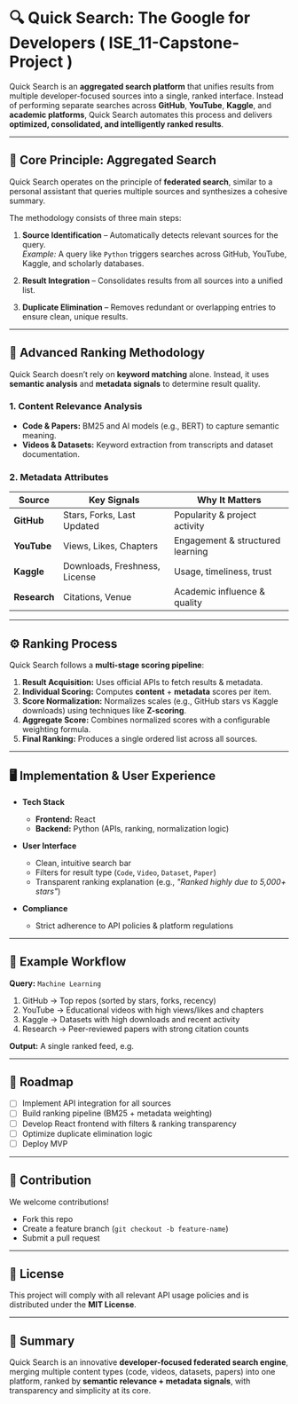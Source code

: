 # 🔍 Quick Search: The Google for Developers ( ISE_11-Capstone-Project )

Quick Search is an **aggregated search platform** that unifies results from multiple developer-focused sources into a single, ranked interface. Instead of performing separate searches across **GitHub**, **YouTube**, **Kaggle**, and **academic platforms**, Quick Search automates this process and delivers **optimized, consolidated, and intelligently ranked results**.

---

## 🚀 Core Principle: Aggregated Search

Quick Search operates on the principle of **federated search**, similar to a personal assistant that queries multiple sources and synthesizes a cohesive summary.  

The methodology consists of three main steps:

1. **Source Identification** – Automatically detects relevant sources for the query.  
   *Example:* A query like `Python` triggers searches across GitHub, YouTube, Kaggle, and scholarly databases.  

2. **Result Integration** – Consolidates results from all sources into a unified list.  

3. **Duplicate Elimination** – Removes redundant or overlapping entries to ensure clean, unique results.  

---

## 🧠 Advanced Ranking Methodology

Quick Search doesn’t rely on **keyword matching** alone. Instead, it uses **semantic analysis** and **metadata signals** to determine result quality.

### 1. Content Relevance Analysis
- **Code & Papers:** BM25 and AI models (e.g., BERT) to capture semantic meaning.  
- **Videos & Datasets:** Keyword extraction from transcripts and dataset documentation.  

### 2. Metadata Attributes

| Source         | Key Signals                 | Why It Matters |
|----------------|-----------------------------|----------------|
| **GitHub**     | Stars, Forks, Last Updated | Popularity & project activity |
| **YouTube**    | Views, Likes, Chapters     | Engagement & structured learning |
| **Kaggle**     | Downloads, Freshness, License | Usage, timeliness, trust |
| **Research**   | Citations, Venue           | Academic influence & quality |

---

## ⚙️ Ranking Process

Quick Search follows a **multi-stage scoring pipeline**:

1. **Result Acquisition:** Uses official APIs to fetch results & metadata.  
2. **Individual Scoring:** Computes **content** + **metadata** scores per item.  
3. **Score Normalization:** Normalizes scales (e.g., GitHub stars vs Kaggle downloads) using techniques like **Z-scoring**.  
4. **Aggregate Score:** Combines normalized scores with a configurable weighting formula.  
5. **Final Ranking:** Produces a single ordered list across all sources.  

---

## 🖥️ Implementation & User Experience

- **Tech Stack**
  - **Frontend:** React  
  - **Backend:** Python (APIs, ranking, normalization logic)  

- **User Interface**
  - Clean, intuitive search bar  
  - Filters for result type (`Code`, `Video`, `Dataset`, `Paper`)  
  - Transparent ranking explanation (e.g., *"Ranked highly due to 5,000+ stars"*)  

- **Compliance**
  - Strict adherence to API policies & platform regulations  

---

## 📌 Example Workflow

**Query:** `Machine Learning`  

1. GitHub → Top repos (sorted by stars, forks, recency)  
2. YouTube → Educational videos with high views/likes and chapters  
3. Kaggle → Datasets with high downloads and recent activity  
4. Research → Peer-reviewed papers with strong citation counts  

**Output:** A single ranked feed, e.g.  


---

## 📅 Roadmap

- [ ] Implement API integration for all sources  
- [ ] Build ranking pipeline (BM25 + metadata weighting)  
- [ ] Develop React frontend with filters & ranking transparency  
- [ ] Optimize duplicate elimination logic  
- [ ] Deploy MVP  

---

## 🤝 Contribution

We welcome contributions!  
- Fork this repo  
- Create a feature branch (`git checkout -b feature-name`)  
- Submit a pull request  

---

## 📜 License

This project will comply with all relevant API usage policies and is distributed under the **MIT License**.

---

## 🌟 Summary

Quick Search is an innovative **developer-focused federated search engine**, merging multiple content types (code, videos, datasets, papers) into one platform, ranked by **semantic relevance + metadata signals**, with transparency and simplicity at its core.

